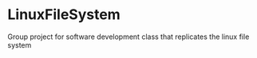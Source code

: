 # LinuxFileSystem
Group project for software development class that replicates the linux file system 
